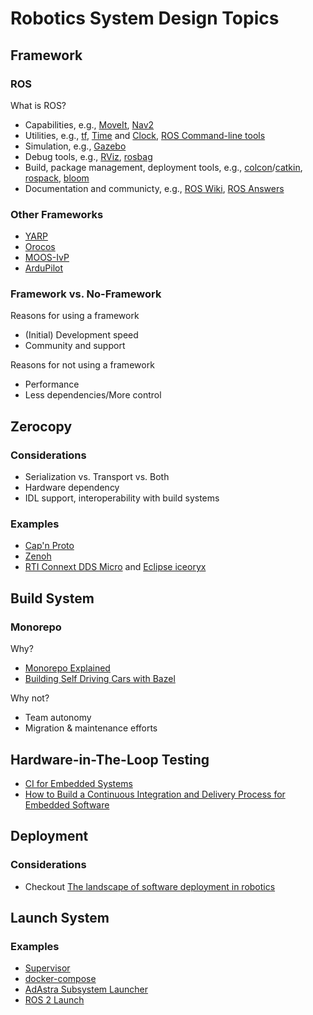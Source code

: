 # Robotics System Design Topics

## Framework

### ROS

What is ROS?
* Capabilities, e.g., [MoveIt](https://moveit.picknik.ai/main/index.html), [Nav2](https://navigation.ros.org/)
* Utilities, e.g., [tf](https://wiki.ros.org/tf), [Time](https://wiki.ros.org/roscpp/Overview/Time) and [Clock](https://wiki.ros.org/Clock), [ROS Command-line tools](https://wiki.ros.org/ROS/CommandLineTools)
* Simulation, e.g., [Gazebo](https://gazebosim.org/)
* Debug tools, e.g., [RViz](https://wiki.ros.org/rviz), [rosbag](https://wiki.ros.org/rosbag)
* Build, package management, deployment tools, e.g., [colcon](https://colcon.readthedocs.io/en/released/)/[catkin](https://wiki.ros.org/catkin), [rospack](https://wiki.ros.org/rospack), [bloom](http://bloom.readthedocs.org/)
* Documentation and communicty, e.g., [ROS Wiki](https://wiki.ros.org/Documentation), [ROS Answers](https://answers.ros.org/)

### Other Frameworks

* [YARP](https://www.yarp.it/)
* [Orocos](https://docs.orocos.org/)
* [MOOS-IvP](https://oceanai.mit.edu/moos-ivp/pmwiki/pmwiki.php)
* [ArduPilot](https://ardupilot.org/)

### Framework vs. No-Framework

Reasons for using a framework

* (Initial) Development speed
* Community and support

Reasons for not using a framework

* Performance
* Less dependencies/More control


## Zerocopy

### Considerations

* Serialization vs. Transport vs. Both
* Hardware dependency
* IDL support, interoperability with build systems

### Examples

* [Cap'n Proto](https://capnproto.org/)
* [Zenoh](https://zenoh.io/)
* [RTI Connext DDS Micro](https://community.rti.com/static/documentation/connext-micro/3.0.0/doc/html/usersmanual/zerocopy.html) and [Eclipse iceoryx](https://github.com/eclipse/iceoryx)


## Build System

### Monorepo

Why?

* [Monorepo Explained](https://monorepo.tools/)
* [Building Self Driving Cars with Bazel](https://youtu.be/fjfFe98LTm8)

Why not?

* Team autonomy
* Migration & maintenance efforts


## Hardware-in-The-Loop Testing

* [CI for Embedded Systems](https://jamesmunns.com/blog/hardware-ci-overview/)
* [How to Build a Continuous Integration and Delivery Process for Embedded Software](https://medium.com/jumperiot/how-to-build-a-continuous-integration-and-delivery-flow-for-embedded-software-b0b5bf220a2)


## Deployment

### Considerations

* Checkout [The landscape of software deployment in robotics](https://web.archive.org/web/20230330175041/https://www.airbotics.io/blog/software-deployment-landscape)


## Launch System

### Examples

- [Supervisor](http://supervisord.org/)
- [docker-compose](https://docs.docker.com/compose/)
- [AdAstra Subsystem Launcher](https://github.com/dallison/adastra)
- [ROS 2 Launch](https://github.com/ros2/launch)
